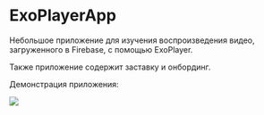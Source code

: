 # ExoPlayerApp
Небольшое приложение для изучения воспроизведения видео, загруженного в Firebase, с помощью ExoPlayer.

Также приложение содержит заставку и онбординг.

Демонстрация приложения:

![](https://github.com/Abler31/ExoPlayerApp/blob/master/screen.gif)
